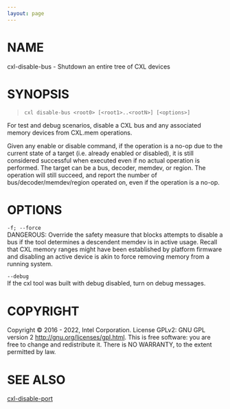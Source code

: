 ```yaml
---
layout: page
---
```


# NAME

cxl-disable-bus - Shutdown an entire tree of CXL devices

# SYNOPSIS

>     cxl disable-bus <root0> [<root1>..<rootN>] [<options>]

For test and debug scenarios, disable a CXL bus and any associated
memory devices from CXL.mem operations.

Given any enable or disable command, if the operation is a no-op due to
the current state of a target (i.e. already enabled or disabled), it is
still considered successful when executed even if no actual operation is
performed. The target can be a bus, decoder, memdev, or region. The
operation will still succeed, and report the number of
bus/decoder/memdev/region operated on, even if the operation is a no-op.

# OPTIONS

`-f; --force`  
DANGEROUS: Override the safety measure that blocks attempts to disable a
bus if the tool determines a descendent memdev is in active usage.
Recall that CXL memory ranges might have been established by platform
firmware and disabling an active device is akin to force removing memory
from a running system.

`--debug`  
If the cxl tool was built with debug disabled, turn on debug messages.

# COPYRIGHT

Copyright © 2016 - 2022, Intel Corporation. License GPLv2: GNU GPL
version 2 <http://gnu.org/licenses/gpl.html>. This is free software: you
are free to change and redistribute it. There is NO WARRANTY, to the
extent permitted by law.

# SEE ALSO

[cxl-disable-port](cxl-disable-port)
